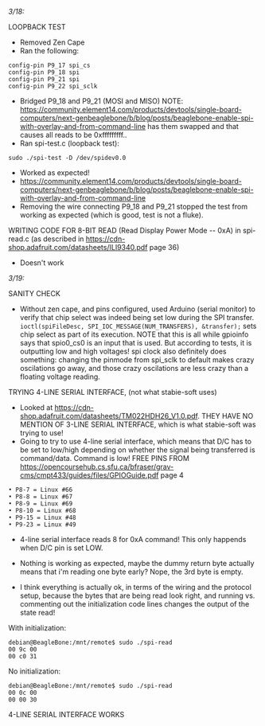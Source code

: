 *3/18:*

LOOPBACK TEST
- Removed Zen Cape
- Ran the following: 
```
config-pin P9_17 spi_cs
config-pin P9_18 spi
config-pin P9_21 spi
config-pin P9_22 spi_sclk
```
- Bridged P9_18 and P9_21 (MOSI and MISO) NOTE: https://community.element14.com/products/devtools/single-board-computers/next-genbeaglebone/b/blog/posts/beaglebone-enable-spi-with-overlay-and-from-command-line has them swapped and that causes all reads to be 0xfffffffff..
- Ran spi-test.c (loopback test): 
```
sudo ./spi-test -D /dev/spidev0.0
```
- Worked as expected!
- https://community.element14.com/products/devtools/single-board-computers/next-genbeaglebone/b/blog/posts/beaglebone-enable-spi-with-overlay-and-from-command-line
- Removing the wire connecting P9_18 and P9_21 stopped the test from working as expected (which is good, test is not a fluke).

WRITING CODE FOR 8-BIT READ (Read Display Power Mode -- 0xA) in spi-read.c
(as described in https://cdn-shop.adafruit.com/datasheets/ILI9340.pdf page 36)
- Doesn't work

*3/19:*

SANITY CHECK
- Without zen cape, and pins configured, used Arduino (serial monitor) to verify that
chip select was indeed being set low during the SPI transfer. `ioctl(spiFileDesc, SPI_IOC_MESSAGE(NUM_TRANSFERS), &transfer);`
sets chip select as part of its execution. NOTE that this is all while
gpioinfo says that spio0_cs0 is an input that is used. But according to tests, it is outputting
low and high voltages! spi clock also definitely does something: changing the pinmode from spi_sclk 
to default makes crazy oscilations go away, and those crazy oscilations are less crazy than a floating 
voltage reading. 

TRYING 4-LINE SERIAL INTERFACE, (not what stabie-soft uses)

- Looked at https://cdn-shop.adafruit.com/datasheets/TM022HDH26_V1.0.pdf. THEY HAVE NO MENTION OF 3-LINE SERIAL INTERFACE,
which is what stabie-soft was trying to use!
- Going to try to use 4-line serial interface, which means that D/C has to be set to low/high depending on whether
the signal being transferred is command/data. Command is low! 
FREE PINS FROM https://opencoursehub.cs.sfu.ca/bfraser/grav-cms/cmpt433/guides/files/GPIOGuide.pdf page 4
```
• P8-7 = Linux #66
• P8-8 = Linux #67
• P8-9 = Linux #69
• P8-10 = Linux #68
• P9-15 = Linux #48
• P9-23 = Linux #49
```
- 4-line serial interface reads 8 for 0xA command! This only happends when D/C pin is set LOW. 

- Nothing is working as expected, maybe the dummy return byte actually means that i'm reading one byte early? Nope, the 3rd byte is empty. 

- I think everything is actually ok, in terms of the wiring and the protocol setup, because the bytes that are being read look right,
and running vs. commenting  out  the initialization code lines changes the output of the state read!

With initialization:
```
debian@BeagleBone:/mnt/remote$ sudo ./spi-read 
00 9c 00 
00 c0 31 
```

No initialization:
```
debian@BeagleBone:/mnt/remote$ sudo ./spi-read 
00 0c 00 
00 00 30 
```

4-LINE SERIAL INTERFACE WORKS
